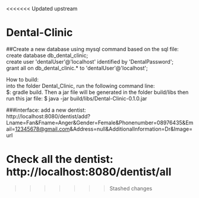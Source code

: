 <<<<<<< Updated upstream
# Dental-Clinic

##Create a new database using mysql command based on the sql file:        
create database db_dental_clinic;               
create user 'dentalUser'@'localhost' identified by 'DentalPassword';                 
grant all on db_dental_clinic.* to 'dentalUser'@'localhost';             


How to build:       
into the folder Dental_Clinic, run the following command line:     
$: gradle build.
Then a jar file will be generated in the folder build/libs
then run this jar file:
$ java -jar build/libs/Dental-Clinic-0.1.0.jar

###interface:
add a new dentist:       
http://localhost:8080/dentist/add?Lname=Fan&Fname=Anger&Gender=Female&Phonenumber=08976435&Email=12345678@gmail.com&Address=null&AdditionalInformation=Dr&Image=url


Check all the dentist:       
http://localhost:8080/dentist/all 
=======
>>>>>>> Stashed changes
